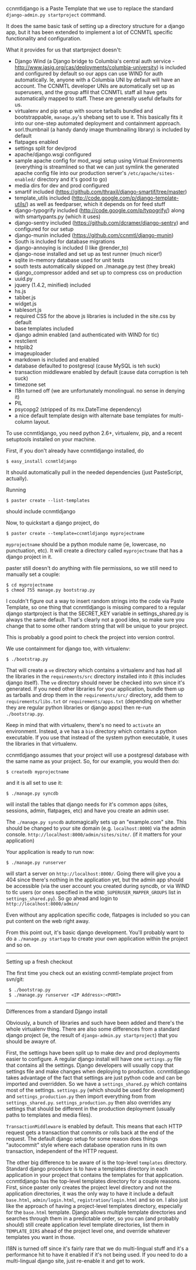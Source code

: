 ccnmtldjango is a Paste Template that we use to replace
the standard `django-admin.py startproject` command. 

It does the same basic task of setting up a directory 
structure for a django app, but it has been extended to
implement a lot of CCNMTL specific functionality 
and configuration. 

What it provides for us that startproject doesn't:

* Django Wind (a Django bridge to Columbia's central auth service - 
  http://www.jasig.org/cas/deployments/columbia-university)
  is included and configured by default so our apps can use WIND
  for auth automatically. Ie, anyone with a Columbia UNI by
  default will have an account. The CCNMTL developer UNIs are
  automatically set up as superusers, and the group affil that
  CCNMTL staff all have gets automatically mapped to staff. These
  are generally useful defaults for us. 
* virtualenv and pip setup with source tarballs bundled and
  bootstrappable, `manage.py`'s shebang set to use it. This
  basically fits it into our one-step automated deployment and
  containment approach.  
* sorl.thumbnail (a handy dandy image thumbnailing library) is included by default
* flatpages enabled
* settings split for dev/prod
* apache/django.wsgi configured
* sample apache config for mod_wsgi setup using Virtual
  Environments (everything is streamlined so that we can just
  symlink the generated apache config file into our production
  server's `/etc/apache/sites-enabled/` directory and it's good to go)
* media dirs for dev and prod configured
* smartif included (https://github.com/thraxil/django-smartif/tree/master)
* template_utils included
  (http://code.google.com/p/django-template-utils/) as well as
  feedparser, which it depends on for feed stuff
* django-typogrify included (http://code.google.com/p/typogrify/)
  along with smartypants.py (which it uses)
* django-sentry included
  (https://github.com/dcramer/django-sentry) and configured for our setup
* django-munin included (https://github.com/ccnmtl/django-munin)
* South is included for database migrations
* django-annoying is included (I like @render_to)
* django-nose installed and set up as test runner (much nicer!)
* sqlite in-memory database used for unit tests
* south tests automatically skipped on ./manage.py test (they break)
* django_compressor added and set up to compress css on production
* uuid.py
* jquery (1.4.2, minified) included
* hs.js
* tabber.js
* widget.js
* tablesort.js	
* required CSS for the above js libraries is included in the
  site.css by default
* base templates included
* django admin enabled (and authenticated with WIND for tlc)
* restclient
* httplib2
* imageuploader
* markdown is included and enabled
* database defaulted to postgresql (cause MySQL is teh suck)
* transaction middleware enabled by default (cause data corruption is teh suck)
* timezone set
* I18n turned off (we are unfortunately monolingual. no sense in denying it)
* PIL
* psycopg2 (stripped of its mx.DateTime dependency)
* a nice default template design with alternate base templates for multi-column layout.

To use ccnmtldjango, you need python 2.6+, virtualenv, pip, and a recent 
setuptools installed on your machine. 

First, if you don't already have ccnmtldjango installed, do

    $ easy_install ccnmtldjango

It should automatically pull in the needed dependencies (just 
PasteScript, actually).

Running

    $ paster create --list-templates

should include ccnmtldjango

Now, to quickstart a django project, do

    $ paster create --template=ccnmtldjango myprojectname

`myprojectname` should be a python module name (ie, lowercase, 
no punctuation, etc). It will create a directory called 
`myprojectname` that has a django project in it.

paster still doesn't do anything with file permissions, so we still 
need to manually set a couple:

    $ cd myprojectname
    $ chmod 755 manage.py bootstrap.py

I couldn't figure out a way to insert random strings into the code via
Paste Template, so one thing that ccnmtldjango is missing compared to
a regular django startproject is that the SECRET_KEY variable in
settings_shared.py is always the same default. That's clearly not a
good idea, so make sure you change that to some other random string
that will be unique to your project. 

This is probably a good point to check the project into version control.

We use containment for django too, with virtualenv:

    $ ./bootstrap.py

That will create a `ve` directory which contains a virtualenv and has
had all the libraries in the `requirements/src` directory installed
into it (this includes django itself). The `ve` directory should never
be checked into svn since it's generated. If you need other libraries
for your application, bundle them up as tarballs and drop them in the
`requirements/src/` directory, add them to `requirements/libs.txt` or
`requirements/apps.txt` (depending on whether they are regular python
libraries or django apps) then re-run `./bootstrap.py`.

Keep in mind that with virtualenv, there's no need to `activate` an
environment. Instead, a ve has a `bin` directory which contains a
python executable. If you use that instead of the system python
executable, it uses the libraries in that virtualenv. 

ccnmtldjango assumes that your project will use a postgresql database
with the same name as your project. So, for our example, you would
then do:

    $ createdb myprojectname

and it is all set to use it:

    $ ./manage.py syncdb

will install the tables that django needs for it's common apps (sites,
sessions, admin, flatpages, etc) and have you create an admin user.

The `./manage.py syncdb` automagically sets up an "example.com"
site. This should be changed to your site domain (e.g. `localhost:8000`)
via the admin console. `http://localhost:8000/admin/sites/site/`. (if it
matters for your application)

Your application is ready to run now:

    $ ./manage.py runserver

will start a server on `http://localhost:8000/`. Going there will give
you a 404 since there's nothing in the application yet, but the admin
app should be accessible (via the user account you created during
syncdb, or via WIND to tlc users (or ones specified in the
`WIND_SUPERUSER_MAPPER_GROUPS` list in `settings_shared.py`). So go ahead
and login to `http://localhost:8000/admin/`

Even without any application specific code, flatpages is included so
you can put content on the web right away.

From this point out, it's basic django development. You'll probably
want to do a `./manage.py startapp` to create your own application
within the project and so on.

--------------------------
Setting up a fresh checkout

The first time you check out an existing ccnmtl-template project from
svn/git:

     $ ./bootstrap.py
     $ ./manage.py runserver <IP Address>:<PORT> 


------------------------------------------
Differences from a standard Django install

Obviously, a bunch of libraries and such have been added and there's
the whole virtualenv thing. There are also some differences from a
standard django project (ie, the result of `django-admin.py startproject`) that you should be awayre of.

First, the settings have been split up to make dev and prod
deployments easier to configure. A regular django install will have
one `settings.py` file that contains all the settings. Django
developers will usually copy that settings file and make changes when
deploying to production. ccnmtldjango takes advantage of the fact that
settings are just python code and can be imported and overridden. So
we have a `settings_shared.py` which contains most of the
settings. `settings.py` (which should be used for development) and
`settings_production.py` then import everything from from
`settings_shared.py`. `settings_production.py` then also overrides any
settings that should be different in the production deployment
(usually paths to templates and media files).

`TransactionMiddleware` is enabled by default. This means that each HTTP
request gets a transaction that commits or rolls back at the end of
the request. The default django setup for some reason does things
"autocommit" style where each database operation runs in its own
transaction, independent of the HTTP request.

The other big difference to be aware of is the top-level `templates`
directory. Standard django procedure is to have a templates directory
in each application in your project that contains the templates for
that application. ccnmtldjango has the top-level templates directory
for a couple reasons. First, since paster only creates the project
level directory and not the application directories, it was the only
way to have it include a default `base.html`, `admin/login.html`,
`registration/login.html` and so on. I also just like the approach of
having a project-level templates directory, especially for the
`base.html` template. Django allows multiple template directories and
searches through them in a predictable order, so you can (and probably
should) still create application level template directories, list them
in `TEMPLATE_DIRS` ahead of the project level one, and override whatever
templates you want in those.

I18N is turned off since it's fairly rare that we do multi-lingual
stuff and it's a performance hit to have it enabled if it's not being
used. If you need to do a multi-lingual django site, just re-enable it
and get to work.


